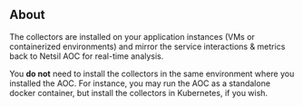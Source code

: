 ## About
The collectors are installed on your application instances (VMs or containerized environments) and mirror the service interactions & metrics back to Netsil AOC for real-time analysis.

You **do not** need to install the collectors in the same environment where you installed the AOC.
For instance, you may run the AOC as a standalone docker container, but install the collectors in Kubernetes, if you wish.
